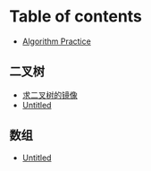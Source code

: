 # Table of contents

* [Algorithm Practice](README.md)

## 二叉树

* [求二叉树的镜像](er-cha-shu/qiu-er-cha-shu-de-jing-xiang.md)
* [Untitled](er-cha-shu/untitled-1.md)

## 数组

* [Untitled](shu-zu/untitled.md)


